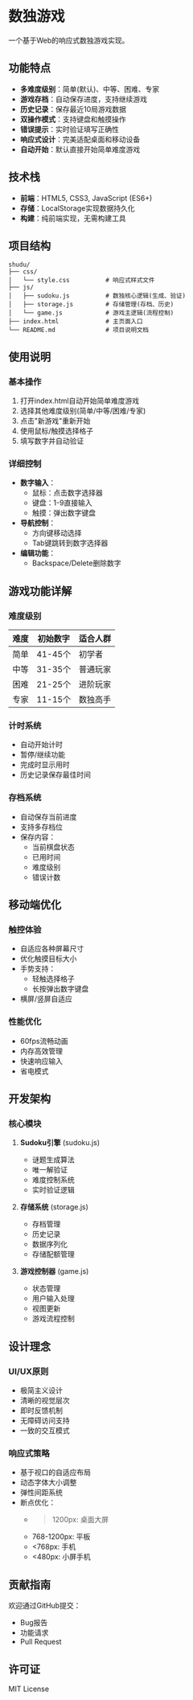# 数独游戏

一个基于Web的响应式数独游戏实现。

## 功能特点

- **多难度级别**：简单(默认)、中等、困难、专家
- **游戏存档**：自动保存进度，支持继续游戏
- **历史记录**：保存最近10局游戏数据
- **双操作模式**：支持键盘和触摸操作
- **错误提示**：实时验证填写正确性
- **响应式设计**：完美适配桌面和移动设备
- **自动开始**：默认直接开始简单难度游戏

## 技术栈

- **前端**：HTML5, CSS3, JavaScript (ES6+)
- **存储**：LocalStorage实现数据持久化
- **构建**：纯前端实现，无需构建工具

## 项目结构

```
shudu/
├── css/
│   └── style.css          # 响应式样式文件
├── js/
│   ├── sudoku.js          # 数独核心逻辑(生成、验证)
│   ├── storage.js         # 存储管理(存档、历史)
│   └── game.js            # 游戏主逻辑(流程控制)
├── index.html             # 主页面入口
└── README.md              # 项目说明文档
```

## 使用说明

### 基本操作
1. 打开index.html自动开始简单难度游戏
2. 选择其他难度级别(简单/中等/困难/专家)
3. 点击"新游戏"重新开始
4. 使用鼠标/触摸选择格子
5. 填写数字并自动验证

### 详细控制
- **数字输入**：
  - 鼠标：点击数字选择器
  - 键盘：1-9直接输入
  - 触摸：弹出数字键盘
- **导航控制**：
  - 方向键移动选择
  - Tab键跳转到数字选择器
- **编辑功能**：
  - Backspace/Delete删除数字

## 游戏功能详解

### 难度级别
| 难度 | 初始数字 | 适合人群 |
|------|---------|----------|
| 简单 | 41-45个 | 初学者 |
| 中等 | 31-35个 | 普通玩家 |
| 困难 | 21-25个 | 进阶玩家 |
| 专家 | 11-15个 | 数独高手 |

### 计时系统
- 自动开始计时
- 暂停/继续功能
- 完成时显示用时
- 历史记录保存最佳时间

### 存档系统
- 自动保存当前进度
- 支持多存档位
- 保存内容：
  - 当前棋盘状态
  - 已用时间
  - 难度级别
  - 错误计数

## 移动端优化

### 触控体验
- 自适应各种屏幕尺寸
- 优化触摸目标大小
- 手势支持：
  - 轻触选择格子
  - 长按弹出数字键盘
- 横屏/竖屏自适应

### 性能优化
- 60fps流畅动画
- 内存高效管理
- 快速响应输入
- 省电模式

## 开发架构

### 核心模块
1. **Sudoku引擎** (sudoku.js)
   - 谜题生成算法
   - 唯一解验证
   - 难度控制系统
   - 实时验证逻辑

2. **存储系统** (storage.js)
   - 存档管理
   - 历史记录
   - 数据序列化
   - 存储配额管理

3. **游戏控制器** (game.js)
   - 状态管理
   - 用户输入处理
   - 视图更新
   - 游戏流程控制

## 设计理念

### UI/UX原则
- 极简主义设计
- 清晰的视觉层次
- 即时反馈机制
- 无障碍访问支持
- 一致的交互模式

### 响应式策略
- 基于视口的自适应布局
- 动态字体大小调整
- 弹性间距系统
- 断点优化：
  - >1200px: 桌面大屏
  - 768-1200px: 平板
  - <768px: 手机
  - <480px: 小屏手机

## 贡献指南

欢迎通过GitHub提交：
- Bug报告
- 功能请求
- Pull Request

## 许可证

MIT License